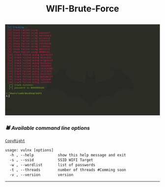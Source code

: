<h1 align="center">
  <br>
  WIFI-Brute-Force
  </br>
  <br>
  <a href="https://github.com/BrahimJarrar/"><img src="screenshot/screen.PNG" alt="VulnX"></a>
  </br>
</h1>

### _🕷️ Available command line options_
[`CopyRight`](https://github.com/BrahimJarrar/vulnx/)

    usage: vulnx [options]
      -h , --help           show this help message and exit
      -s , --ssid           SSID WIFI Target
      -w , --wordlist       list of passwords
      -t , --threads        number of threads #Comming soon
      -v , --version        version

-------------------------------------
